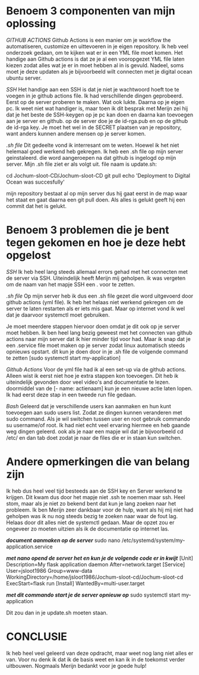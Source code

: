 # Benoem 3 componenten van mijn oplossing
*GITHUB ACTIONS*
Github Actions is een manier om je workflow the automatiseren, customize en uittevoeren in je eigen repository.
Ik heb veel onderzoek gedaan, om te kijken wat er in een YML file moet komen.
Het handige aan Github actions is dat ze je al een vooropgezet YML file laten kiezen zodat alles wat je er in moet hebben al in is gevuld.
Nadeel, soms moet je deze updaten als je bijvoorbeeld wilt connecten met je digital ocean ubuntu server.

*SSH*
Het handige aan een SSH is dat je niet je wachtwoord hoeft toe te voegen in je github actions file.
Ik had verschillende dingen geprobeerd. Eerst op de server proberen te maken. Wat ook lukte. Daarna op je eigen pc.
Ik weet niet wat handiger is, maar toen ik dit besprak met Merijn zei hij dat je het beste de SSH-keygen op je pc kan doen en daarna kan toevoegen aan je server en github. op de server doe je de id-rga.pub en op de github de id-rga key. Je moet het wel in de SECRET plaatsen van je repository, want anders kunnen andere mensen op je server komen.

*.sh file*
Dit gedeelte vond ik interresant om te weten. Hoewel ik het niet helemaal goed werkend heb gekregen.
Ik heb een .sh file op mijn server geinstaleerd. die word aangeroepen na dat github is ingelogd op mijn server.
Mijn .sh file ziet er als volgt uit. file naam is update.sh:

cd Jochum-sloot-CD/Jochum-sloot-CD
git pull
echo 'Deployment to Digital Ocean was succesfully'

mijn repository bestaat al op mijn server dus hij gaat eerst in de map waar het staat en gaat daarna een git pull doen.
Als alles is gelukt geeft hij een commit dat het is gelukt.

# Benoem 3 problemen die je bent tegen gekomen en hoe je deze hebt opgelost
*SSH*
Ik heb heel lang steeds allemaal errors gehad met het connecten met de server via SSH.
Uiteindelijk heeft Merijn mij geholpen. ik was vergeten om de naam van het mapje SSH een . voor te zetten.

*.sh file*
Op mijn server heb ik dus een .sh file gezet die word uitgevoerd door github actions (yml file).
Ik heb het helaas niet werkend gekregen om de server te laten restarten als er iets mis gaat.
Maar op internet vond ik wel dat je daarvoor systemctl moet gebruiken.

Je moet meerdere stappen hiervoor doen omdat je dit ook op je server moet hebben. Ik ben heel lang bezig geweest met het connecten van github actions naar mijn server dat ik hier minder tijd voor had. Maar ik snap dat je een .service file moet maken op je server zodat linux automatisch steeds opnieuws opstart. dit kun je doen door in je .sh file de volgende command te zetten [sudo systemctl start my-application]

*Github Actions*
Voor de yml file had ik al een set-up via de github actions. Alleen wist ik eerst niet hoe je extra stappen kon toevoegen.
Dit heb ik uiteindelijk gevonden door veel video's and documentatie te lezen.
doormiddel van de [- name: actienaam] kun je een nieuwe actie laten lopen. Ik had eerst deze stap in een tweede run file gedaan.

*Bash*
Geleerd dat je verschillende users kan aanmaken en hun kunt toevoegen aan sudo users list. Zodat ze dingen kunnen veranderen met sudo command.
Als je wil switchen tussen user en root gebruik commando su username/of root. Ik had niet echt veel ervaring hiermee en heb gaande weg dingen geleerd. ook als je naar een mapje wil dat je bijvoorbeeld cd /etc/ en dan tab doet zodat je naar de files die er in staan kun switchen.

# Andere opmerkingen die van belang zijn
Ik heb dus heel veel tijd besteeds aan de SSH key en Server werkend te krijgen. Dit kwam dus door het mapje niet .ssh te noemen maar ssh.
Heel stom, maar als je niet zo bekend bent dat kun je lang zoeken naar het probleem.
Ik ben Merijn zeer dankbaar voor de hulp, want als hij mij niet had geholpen was ik nu nog steeds bezig te zoeken naar waar de fout lag.
Helaas door dit alles niet de systemctl gedaan. Maar de opzet zou er ongeveer zo moeten uitzien als ik de documentatie op internet las.

***document aanmaken op de server***
sudo nano /etc/systemd/system/my-application.service

***met nano opend de server het en kun je de volgende code er in kwijt***
[Unit]
Description=My flask application daemon
After=network.target
[Service]
User=jsloot1986
Group=www-data
WorkingDirectory=/home/jsloot1986/Jochum-sloot-cd/Jochum-sloot-cd
ExecStart=flask run 
[Install]
WantedBy=multi-user.target   

***met dit commando start je de server opnieuw op***
sudo systemctl start my-application

Dit zou dan in je update.sh moeten staan.

# CONCLUSIE
Ik heb heel veel geleerd van deze opdracht, maar weet nog lang niet alles er van.
Voor nu denk ik dat ik de basis weet en kan ik in de toekomst verder uitbouwen.
Nogmaals Merijn bedankt voor je goede hulp!